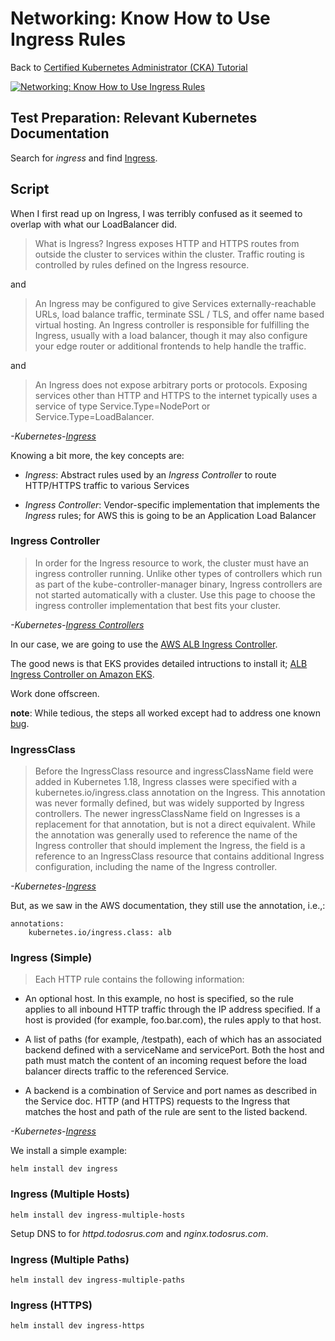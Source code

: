 # Networking: Know How to Use Ingress Rules

Back to [Certified Kubernetes Administrator (CKA) Tutorial](https://github.com/larkintuckerllc/k8s-cka-tutorial)

[![Networking: Know How to Use Ingress Rules](http://img.youtube.com/vi/ydziARWNnT4/0.jpg)](https://youtu.be/ydziARWNnT4)

## Test Preparation: Relevant Kubernetes Documentation

Search for *ingress* and find [Ingress](https://kubernetes.io/docs/concepts/services-networking/ingress/).

## Script

When I first read up on Ingress, I was terribly confused as it seemed to overlap with what our LoadBalancer did.

> What is Ingress?
Ingress exposes HTTP and HTTPS routes from outside the cluster to services within the cluster. Traffic routing is controlled by rules defined on the Ingress resource.

and

> An Ingress may be configured to give Services externally-reachable URLs, load balance traffic, terminate SSL / TLS, and offer name based virtual hosting. An Ingress controller is responsible for fulfilling the Ingress, usually with a load balancer, though it may also configure your edge router or additional frontends to help handle the traffic.

and

> An Ingress does not expose arbitrary ports or protocols. Exposing services other than HTTP and HTTPS to the internet typically uses a service of type Service.Type=NodePort or Service.Type=LoadBalancer.

*-Kubernetes-[Ingress](https://kubernetes.io/docs/concepts/services-networking/ingress/)*

Knowing a bit more, the key concepts are:

* *Ingress*: Abstract rules used by an *Ingress Controller* to route HTTP/HTTPS traffic to various Services

* *Ingress Controller*: Vendor-specific implementation that implements the *Ingress* rules; for AWS this is going to be an Application Load Balancer

### Ingress Controller

> In order for the Ingress resource to work, the cluster must have an ingress controller running.
> Unlike other types of controllers which run as part of the kube-controller-manager binary, Ingress controllers are not started automatically with a cluster. Use this page to choose the ingress controller implementation that best fits your cluster.

*-Kubernetes-[Ingress Controllers](https://kubernetes.io/docs/concepts/services-networking/ingress-controllers/)*

In our case, we are going to use the [AWS ALB Ingress Controller](https://github.com/kubernetes-sigs/aws-alb-ingress-controller).

The good news is that EKS provides detailed intructions to install it; [ALB Ingress Controller on Amazon EKS](https://docs.aws.amazon.com/eks/latest/userguide/alb-ingress.html).

Work done offscreen.

**note**: While tedious, the steps all worked except had to address one known [bug](https://stackoverflow.com/questions/60375599/malformedpolicydocument-when-calling-the-createpolicy-operation-aws).

### IngressClass

> Before the IngressClass resource and ingressClassName field were added in Kubernetes 1.18, Ingress classes were specified with a kubernetes.io/ingress.class annotation on the Ingress. This annotation was never formally defined, but was widely supported by Ingress controllers.
> The newer ingressClassName field on Ingresses is a replacement for that annotation, but is not a direct equivalent. While the annotation was generally used to reference the name of the Ingress controller that should implement the Ingress, the field is a reference to an IngressClass resource that contains additional Ingress configuration, including the name of the Ingress controller.

*-Kubernetes-[Ingress](https://kubernetes.io/docs/concepts/services-networking/ingress/)*

But, as we saw in the AWS documentation, they still use the annotation, i.e.,:

```plaintext
annotations:
    kubernetes.io/ingress.class: alb
```

### Ingress (Simple)

> Each HTTP rule contains the following information:

* An optional host. In this example, no host is specified, so the rule applies to all inbound HTTP traffic through the IP address specified. If a host is provided (for example, foo.bar.com), the rules apply to that host.

* A list of paths (for example, /testpath), each of which has an associated backend defined with a serviceName and servicePort. Both the host and path must match the content of an incoming request before the load balancer directs traffic to the referenced Service.

* A backend is a combination of Service and port names as described in the Service doc. HTTP (and HTTPS) requests to the Ingress that matches the host and path of the rule are sent to the listed backend.

*-Kubernetes-[Ingress](https://kubernetes.io/docs/concepts/services-networking/ingress/)*

We install a simple example:

```plaintext
helm install dev ingress
```

### Ingress (Multiple Hosts)

```plaintext
helm install dev ingress-multiple-hosts
```

Setup DNS to for *httpd.todosrus.com* and *nginx.todosrus.com*.

### Ingress (Multiple Paths)

```plaintext
helm install dev ingress-multiple-paths
```

### Ingress (HTTPS)

```plaintext
helm install dev ingress-https
```
